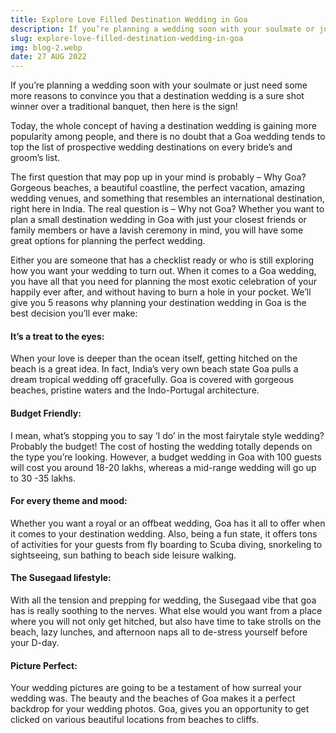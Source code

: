 ```yaml
---
title: Explore Love Filled Destination Wedding in Goa
description: If you’re planning a wedding soon with your soulmate or just need some more reasons to convince you. 
slug: explore-love-filled-destination-wedding-in-goa
img: blog-2.webp
date: 27 AUG 2022
---
```


If you’re planning a wedding soon with your soulmate or just need some more reasons to convince you that a destination wedding is a sure shot winner over a traditional banquet, then here is the sign! 

Today, the whole concept of having a destination wedding is gaining more popularity among people, and there is no doubt that a Goa wedding tends to top the list of prospective wedding destinations on every bride’s and groom’s list. 

The first question that may pop up in your mind is probably – Why Goa? Gorgeous beaches, a beautiful coastline, the perfect vacation, amazing wedding venues, and something that resembles an international destination, right here in India. The real question is – Why not Goa? Whether you want to plan a small destination wedding in Goa with just your closest friends or family members or have a lavish ceremony in mind, you will have some great options for planning the perfect wedding.

Either you are someone that has a checklist ready or who is still exploring how you want your wedding to turn out. When it comes to a Goa wedding, you have all that you need for planning the most exotic celebration of your happily ever after, and without having to burn a hole in your pocket.
We’ll give you 5 reasons why planning your destination wedding in Goa is the best decision you’ll ever make:

#### It’s a treat to the eyes:
When your love is deeper than the ocean itself, getting hitched on the beach is a great idea. In fact, India’s very own beach state Goa pulls a dream tropical wedding off gracefully. Goa is covered with gorgeous beaches, pristine waters and the Indo-Portugal architecture. 
#### Budget Friendly:
I mean, what’s stopping you to say ‘I do’ in the most fairytale style wedding? Probably the budget! The cost of hosting the wedding totally depends on the type you’re looking.  However, a budget wedding in Goa with 100 guests will cost you around 18-20 lakhs, whereas a mid-range wedding will go up to 30 -35 lakhs. 
#### For every theme and mood:
Whether you want a royal or an offbeat wedding, Goa has it all to offer when it comes to your destination wedding. Also, being a fun state, it offers tons of activities for your guests from fly boarding to Scuba diving, snorkeling to sightseeing, sun bathing to beach side leisure walking. 
#### The Susegaad lifestyle:
With all the tension and prepping for wedding, the Susegaad vibe that goa has is really soothing to the nerves. What else would you want from a place where you will not only get hitched, but also have time to take strolls on the beach, lazy lunches, and afternoon naps all to de-stress yourself before your D-day. 
#### Picture Perfect:
Your wedding pictures are going to be a testament of how surreal your wedding was. The beauty and the beaches of Goa makes it a perfect backdrop for your wedding photos. Goa, gives you an opportunity to get clicked on various beautiful locations from beaches to cliffs. 
